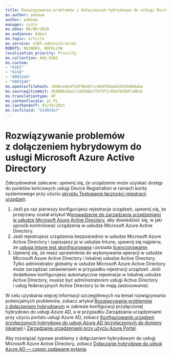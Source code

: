 ```yaml
---
title: Rozwiązywanie problemów z dołączeniem hybrydowym do usługi Microsoft Azure Active Directory
ms.author: pebaum
author: pebaum
manager: scotv
ms.date: 08/06/2020
ms.audience: Admin
ms.topic: article
ms.service: o365-administration
ROBOTS: NOINDEX, NOFOLLOW
localization_priority: Priority
ms.collection: Adm_O365
ms.custom:
- "6162"
- "6158"
- "9003244"
- "9003246"
ms.openlocfilehash: 18d0ce6bdf3df96e07cc6607b9ae6142d548dabe
ms.sourcegitcommit: db908b3da2c7a6508a77bf4f2c80afb294fadbd1
ms.translationtype: HT
ms.contentlocale: pl-PL
ms.lasthandoff: 03/29/2021
ms.locfileid: "51401917"
---
```

# <a name="troubleshoot-hybrid-azure-ad-join"></a>Rozwiązywanie problemów z dołączeniem hybrydowym do usługi Microsoft Azure Active Directory

Zdecydowanie zalecane: upewnij się, że urządzenie może uzyskać dostęp do punktów końcowych usługi Device Registration w ramach konta systemowego przy użyciu [skryptu Testowanie łączności rejestracji urządzeń](https://docs.microsoft.com/samples/azure-samples/testdeviceregconnectivity/testdeviceregconnectivity/).

1. Jeśli po raz pierwszy konfigurujesz rejestracje urządzeń, upewnij się, że przejrzany został artykuł W[prowadzenie do zarządzania urządzeniami w usłudze Microsoft Azure Active Directory](https://docs.microsoft.com/samples/azure-samples/testdeviceregconnectivity/testdeviceregconnectivity/), aby dowiedzieć się, w jaki sposób kontrolować urządzenia w usłudze Microsoft Azure Active Directory.
1. Jeśli rejestrujesz urządzenia bezpośrednio w usłudze Microsoft Azure Active Directory i zapisujesz je w usłudze Intune, upewnij się najpierw, że [usługa Intune jest skonfigurowana](https://docs.microsoft.com/mem/intune/enrollment/device-enrollment?WT.mc_id=Portal-Microsoft_Azure_Support) i posiada [licencjonowanie](https://docs.microsoft.com/mem/intune/fundamentals/licenses-assign?WT.mc_id=Portal-Microsoft_Azure_Support).
1. Upewnij się, że masz uprawnienia do wykonywania operacji w usłudze Microsoft Azure Active Directory i lokalnej usłudze Active Directory. Tylko administrator globalny w usłudze Microsoft Azure Active Directory może zarządzać ustawieniami w przypadku rejestracji urządzeń. Jeśli dodatkowo konfigurujesz automatyczne rejestracje w lokalnej usłudze Active Directory, musisz być administratorem usługi Active Directory i usług federacyjnych Active Directory (o ile mają zastosowanie).

W celu uzyskania więcej informacji szczegółowych na temat rozwiązywania potencjalnych problemów, zobacz artykuł [Rozwiązywanie problemów z dołączeniem hybrydowym](https://docs.microsoft.com/azure/active-directory/devices/troubleshoot-hybrid-join-windows-current) w zakresie konfiguracji przyłączonej hybrydowo do usługi Azure AD, a w przypadku Zarządzania urządzeniami przy użyciu portalu usługi Azure AD, zobacz [Konfigurowanie urządzeń przyłączonych hybrydowo do usługi Azure AD (przyłączonych do domeny lokalnej)](https://docs.microsoft.com/azure/active-directory/devices/hybrid-azuread-join-plan?WT.mc_id=Portal-Microsoft_Azure_Support) i [Zarządzanie urządzeniami przy użyciu Azure Portal](https://docs.microsoft.com/azure/active-directory/devices/device-management-azure-portal?WT.mc_id=Portal-Microsoft_Azure_Support).

Aby rozwiązać typowe problemy z dołączaniem hybrydowym do usługi Microsoft Azure Active Directory, zobacz [Dołączanie hybrydowe do usługi Azure AD — często zadawane pytania](https://docs.microsoft.com/azure/active-directory/devices/faq#hybrid-azure-ad-join-faq).
